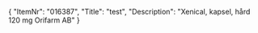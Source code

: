 {
  "ItemNr": "016387",
  "Title": "test",
  "Description": "Xenical, kapsel, hård 120 mg Orifarm AB"
}